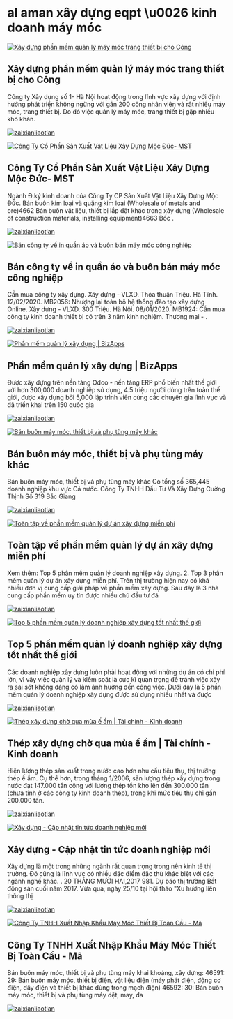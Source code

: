 # al aman xây dựng eqpt \u0026 kinh doanh máy móc
<a href="https://mnn.zoosnet.net/LR/Chatpre.aspx?id=MNN94995150&p=https://topgrinding.com/" target="_blank">![Xây dựng phần mềm quản lý máy móc trang thiết bị cho Công ](https://github.com/technlg/images/blob/main/65.jpg)</a>
## Xây dựng phần mềm quản lý máy móc trang thiết bị cho Công 
Công ty Xây dựng số 1- Hà Nội hoạt động trong lĩnh vực xây dựng với định hướng phát triển không ngừng với gần 200 công nhân viên và rất nhiều máy móc, trang thiết bị. Do đó việc quản lý máy móc, trang thiết bị gặp nhiều khó khăn.
<a href="https://mnn.zoosnet.net/LR/Chatpre.aspx?id=MNN94995150&p=https://topgrinding.com/" target="_blank"><img src="https://github.com/technlg/images/raw/main/chat11.jpg" alt="zaixianliaotian"/></a><a href="//whatsapp.shibangsoft.com/WhatsApp.php" ><img src="https://github.com/technlg/images/raw/main/chat11.png" alt=""></a>
<a href="https://mnn.zoosnet.net/LR/Chatpre.aspx?id=MNN94995150&p=https://topgrinding.com/" target="_blank">![Công Ty Cổ Phần Sản Xuất Vật Liệu Xây Dựng Mộc Đức- MST ](https://github.com/technlg/images/blob/main/35.jpg)</a>
## Công Ty Cổ Phần Sản Xuất Vật Liệu Xây Dựng Mộc Đức- MST 
Ngành Đ.ký kinh doanh của Công Ty CP Sản Xuất Vật Liệu Xây Dựng Mộc Đức. Bán buôn kim loại và quặng kim loại (Wholesale of metals and ore)4662 Bán buôn vật liệu, thiết bị lắp đặt khác trong xây dựng (Wholesale of construction materials, installing equipment)4663 Bốc .
<a href="https://mnn.zoosnet.net/LR/Chatpre.aspx?id=MNN94995150&p=https://topgrinding.com/" target="_blank"><img src="https://github.com/technlg/images/raw/main/chat11.jpg" alt="zaixianliaotian"/></a><a href="//whatsapp.shibangsoft.com/WhatsApp.php" ><img src="https://github.com/technlg/images/raw/main/chat11.png" alt=""></a>
<a href="https://mnn.zoosnet.net/LR/Chatpre.aspx?id=MNN94995150&p=https://topgrinding.com/" target="_blank">![Bán công ty về in quần áo và buôn bán máy móc công nghiệp](https://github.com/technlg/images/blob/main/17.jpg)</a>
## Bán công ty về in quần áo và buôn bán máy móc công nghiệp
Cần mua công ty xây dựng. Xây dựng - VLXD. Thỏa thuận Triệu. Hà Tĩnh. 12/02/2020. MB2056: Nhượng lại toàn bộ hệ thống đào tạo xây dựng Online. Xây dựng - VLXD. 300 Triệu. Hà Nội. 08/01/2020. MB1924: Cần mua công ty kinh doanh thiết bị có trên 3 năm kinh nghiệm. Thương mại - .
<a href="https://mnn.zoosnet.net/LR/Chatpre.aspx?id=MNN94995150&p=https://topgrinding.com/" target="_blank"><img src="https://github.com/technlg/images/raw/main/chat11.jpg" alt="zaixianliaotian"/></a><a href="//whatsapp.shibangsoft.com/WhatsApp.php" ><img src="https://github.com/technlg/images/raw/main/chat11.png" alt=""></a>
<a href="https://mnn.zoosnet.net/LR/Chatpre.aspx?id=MNN94995150&p=https://topgrinding.com/" target="_blank">![Phần mềm quản lý xây dựng | BizApps](https://github.com/technlg/images/blob/main/44.jpg)</a>
## Phần mềm quản lý xây dựng | BizApps
Được xây dựng trên nền tảng Odoo - nền tảng ERP phổ biến nhất thế giới với hơn 300,000 doanh nghiệp sử dụng, 4.5 triệu người dùng trên toàn thế giới, được xây dựng bởi 5,000 lập trình viên cùng các chuyên gia lĩnh vực và đã triển khai trên 150 quốc gia
<a href="https://mnn.zoosnet.net/LR/Chatpre.aspx?id=MNN94995150&p=https://topgrinding.com/" target="_blank"><img src="https://github.com/technlg/images/raw/main/chat11.jpg" alt="zaixianliaotian"/></a><a href="//whatsapp.shibangsoft.com/WhatsApp.php" ><img src="https://github.com/technlg/images/raw/main/chat11.png" alt=""></a>
<a href="https://mnn.zoosnet.net/LR/Chatpre.aspx?id=MNN94995150&p=https://topgrinding.com/" target="_blank">![Bán buôn máy móc, thiết bị và phụ tùng máy khác](https://github.com/technlg/images/blob/main/58.jpg)</a>
## Bán buôn máy móc, thiết bị và phụ tùng máy khác
Bán buôn máy móc, thiết bị và phụ tùng máy khác Có tổng số 365,445 doanh nghiệp khu vực Cả nước. Công Ty TNHH Đầu Tư Và Xây Dựng Cường Thịnh Số 319 Bắc Giang
<a href="https://mnn.zoosnet.net/LR/Chatpre.aspx?id=MNN94995150&p=https://topgrinding.com/" target="_blank"><img src="https://github.com/technlg/images/raw/main/chat11.jpg" alt="zaixianliaotian"/></a><a href="//whatsapp.shibangsoft.com/WhatsApp.php" ><img src="https://github.com/technlg/images/raw/main/chat11.png" alt=""></a>
<a href="https://mnn.zoosnet.net/LR/Chatpre.aspx?id=MNN94995150&p=https://topgrinding.com/" target="_blank">![Toàn tập về phần mềm quản lý dự án xây dựng miễn phí](https://github.com/technlg/images/blob/main/7.jpg)</a>
## Toàn tập về phần mềm quản lý dự án xây dựng miễn phí
Xem thêm: Top 5 phần mềm quản lý doanh nghiệp xây dựng. 2. Top 3 phần mềm quản lý dự án xây dựng miễn phí. Trên thị trường hiện nay có khá nhiều đơn vị cung cấp giải pháp về phần mềm xây dựng. Sau đây là 3 nhà cung cấp phần mềm uy tín được nhiều chủ đầu tư đã 
<a href="https://mnn.zoosnet.net/LR/Chatpre.aspx?id=MNN94995150&p=https://topgrinding.com/" target="_blank"><img src="https://github.com/technlg/images/raw/main/chat11.jpg" alt="zaixianliaotian"/></a><a href="//whatsapp.shibangsoft.com/WhatsApp.php" ><img src="https://github.com/technlg/images/raw/main/chat11.png" alt=""></a>
<a href="https://mnn.zoosnet.net/LR/Chatpre.aspx?id=MNN94995150&p=https://topgrinding.com/" target="_blank">![Top 5 phần mềm quản lý doanh nghiệp xây dựng tốt nhất thế giới](https://github.com/technlg/images/blob/main/43.jpg)</a>
## Top 5 phần mềm quản lý doanh nghiệp xây dựng tốt nhất thế giới
Các doanh nghiệp xây dựng luôn phải hoạt động với những dự án có chi phí lớn, vì vậy việc quản lý và kiểm soát là cực kì quan trọng để tránh việc xảy ra sai sót không đáng có làm ảnh hưởng đến công việc. Dưới đây là 5 phần mềm quản lý doanh nghiệp xây dựng được sử dụng nhiều nhất và được 
<a href="https://mnn.zoosnet.net/LR/Chatpre.aspx?id=MNN94995150&p=https://topgrinding.com/" target="_blank"><img src="https://github.com/technlg/images/raw/main/chat11.jpg" alt="zaixianliaotian"/></a><a href="//whatsapp.shibangsoft.com/WhatsApp.php" ><img src="https://github.com/technlg/images/raw/main/chat11.png" alt=""></a>
<a href="https://mnn.zoosnet.net/LR/Chatpre.aspx?id=MNN94995150&p=https://topgrinding.com/" target="_blank">![Thép xây dựng chờ qua mùa ế ẩm | Tài chính - Kinh doanh ](https://github.com/technlg/images/blob/main/8.jpg)</a>
## Thép xây dựng chờ qua mùa ế ẩm | Tài chính - Kinh doanh 
Hiện lượng thép sản xuất trong nước cao hơn nhu cầu tiêu thụ, thị trường thép ế ẩm. Cụ thể hơn, trong tháng 1/2006, sản lượng thép xây dựng trong nước đạt 147.000 tấn cộng với lượng thép tồn kho lên đến 300.000 tấn (chưa tính ở các công ty kinh doanh thép), trong khi mức tiêu thụ chỉ gần 200.000 tấn.
<a href="https://mnn.zoosnet.net/LR/Chatpre.aspx?id=MNN94995150&p=https://topgrinding.com/" target="_blank"><img src="https://github.com/technlg/images/raw/main/chat11.jpg" alt="zaixianliaotian"/></a><a href="//whatsapp.shibangsoft.com/WhatsApp.php" ><img src="https://github.com/technlg/images/raw/main/chat11.png" alt=""></a>
<a href="https://mnn.zoosnet.net/LR/Chatpre.aspx?id=MNN94995150&p=https://topgrinding.com/" target="_blank">![Xây dựng - Cập nhật tin tức doanh nghiệp mới ](https://github.com/technlg/images/blob/main/60.jpg)</a>
## Xây dựng - Cập nhật tin tức doanh nghiệp mới 
Xây dựng là một trong những ngành rất quan trọng trong nền kinh tế thị trường. Đó cũng là lĩnh vực có nhiều đặc điểm đặc thù khác biệt với các ngành nghề khác. . 20 THÁNG MƯỜI HAI,2017 981. Dự báo thị trường Bất động sản cuối năm 2017. Vừa qua, ngày 25/10 tại hội thảo "Xu hướng liên thông thị 
<a href="https://mnn.zoosnet.net/LR/Chatpre.aspx?id=MNN94995150&p=https://topgrinding.com/" target="_blank"><img src="https://github.com/technlg/images/raw/main/chat11.jpg" alt="zaixianliaotian"/></a><a href="//whatsapp.shibangsoft.com/WhatsApp.php" ><img src="https://github.com/technlg/images/raw/main/chat11.png" alt=""></a>
<a href="https://mnn.zoosnet.net/LR/Chatpre.aspx?id=MNN94995150&p=https://topgrinding.com/" target="_blank">![Công Ty TNHH Xuất Nhập Khẩu Máy Móc Thiết Bị Toàn Cầu - Mã ](https://github.com/technlg/images/blob/main/4.jpg)</a>
## Công Ty TNHH Xuất Nhập Khẩu Máy Móc Thiết Bị Toàn Cầu - Mã 
Bán buôn máy móc, thiết bị và phụ tùng máy khai khoáng, xây dựng: 46591: 29: Bán buôn máy móc, thiết bị điện, vật liệu điện (máy phát điện, động cơ điện, dây điện và thiết bị khác dùng trong mạch điện) 46592: 30: Bán buôn máy móc, thiết bị và phụ tùng máy dệt, may, da 
<a href="https://mnn.zoosnet.net/LR/Chatpre.aspx?id=MNN94995150&p=https://topgrinding.com/" target="_blank"><img src="https://github.com/technlg/images/raw/main/chat11.jpg" alt="zaixianliaotian"/></a><a href="//whatsapp.shibangsoft.com/WhatsApp.php" ><img src="https://github.com/technlg/images/raw/main/chat11.png" alt=""></a>
